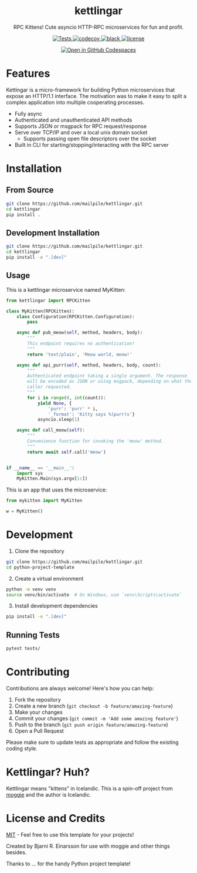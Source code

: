 <div align="center">
  <h1>kettlingar</h1>
  <p>RPC Kittens! Cute asyncio HTTP-RPC microservices for fun and profit.</p>
</div>

<p align="center">
  <a href="https://github.com/mailpile/kettlingar/actions/workflows/main.yml">
    <img src="https://github.com/mailpile/kettlingar/actions/workflows/main.yml/badge.svg" alt="Tests">
  </a>
  <a href="https://codecov.io/gh/mailpile/kettlingar">
    <img src="https://codecov.io/gh/mailpile/kettlingar/branch/main/graph/badge.svg" alt="codecov">
  </a>
  <a href="https://github.com/psf/black">
    <img src="https://img.shields.io/badge/code%20style-black-000000.svg" alt="black">
  </a>
  <a href="https://github.com/mailpile/kettlingar/blob/main/LICENSE">
    <img src="https://img.shields.io/github/license/mailpile/kettlingar.svg" alt="license">
  </a>
</p>

<p align="center">
  <a href="https://github.com/codespaces/badge.svg)](https://codespaces.new/mailpile/kettlingar?template=false">
    <img src="https://github.com/codespaces/badge.svg" alt="Open in GitHub Codespaces">
  </a>
</p>

# Features

Kettingar is a micro-framework for building Python microservices that
expose an HTTP/1.1 interface. The motivation was to make it easy to
split a complex application into multiple cooperating processes.

- Fully async
- Authenticated and unauthenticated API methods
- Supports JSON or msgpack for RPC request/response
- Serve over TCP/IP and over a local unix domain socket
  - Supports passing open file descriptors over the socket
- Built in CLI for starting/stopping/interacting with the RPC server

# Installation

## From Source

```bash
git clone https://github.com/mailpile/kettlingar.git
cd kettlingar
pip install .
```

## Development Installation

```bash
git clone https://github.com/mailpile/kettlingar.git
cd kettlingar
pip install -e ".[dev]"
```

## Usage

This is a kettlingar microservice named MyKitten:

```python
from kettlingar import RPCKitten

class MyKitten(RPCKitten):
    class Configuration(RPCKitten.Configuration):
        pass

    async def pub_meow(self, method, headers, body):
        """
        This endpoint requires no authentication!
        """
        return 'text/plain', 'Meow world, meow!'

    async def api_purr(self, method, headers, body, count):
        """
        Authenticated endpoint taking a single argument. The response
        will be encoded as JSON or using msgpack, depending on what the
        caller requested.
        """
        for i in range(0, int(count)):
            yield None, {
                'purr': 'purr' * i,
                '_format': 'Kitty says %(purr)s'}
            asyncio.sleep(1)

    async def call_meow(self):
        """
        Convenience function for invoking the 'meow' method.
        """
        return await self.call('meow')


if __name__ == '__main__':
    import sys
    MyKitten.Main(sys.argv[1:])
```

This is an app that uses the microservice:

```python
from mykitten import MyKitten

w = MyKitten()

```

# Development

1. Clone the repository

```bash
git clone https://github.com/mailpile/kettlingar.git
cd python-project-template
```

2. Create a virtual environment

```bash
python -m venv venv
source venv/bin/activate  # On Windows, use `venv\Scripts\activate`
```

3. Install development dependencies

```bash
pip install -e ".[dev]"
```

## Running Tests

```bash
pytest tests/
```


# Contributing

Contributions are always welcome! Here's how you can help:

1. Fork the repository
2. Create a new branch (`git checkout -b feature/amazing-feature`)
3. Make your changes
4. Commit your changes (`git commit -m 'Add some amazing feature'`)
5. Push to the branch (`git push origin feature/amazing-feature`)
6. Open a Pull Request

Please make sure to update tests as appropriate and follow the existing coding style.


# Kettlingar? Huh?

Kettlingar means "kittens" in Icelandic. This is a spin-off project from
[moggie](https://github.com/mailpile/moggie/) and the author is Icelandic.


# License and Credits

[MIT](https://choosealicense.com/licenses/mit/) - Feel free to use this template for your projects!

Created by Bjarni R. Einarsson for use with moggie and other things besides.

Thanks to ... for the handy Python project template!
